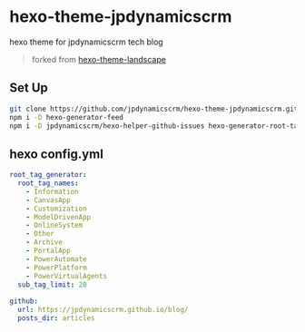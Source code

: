 # hexo-theme-jpdynamicscrm

hexo theme for jpdynamicscrm tech blog

> forked from [hexo-theme-landscape](https://github.com/hexojs/hexo-theme-landscape)

## Set Up

```sh
git clone https://github.com/jpdynamicscrm/hexo-theme-jpdynamicscrm.git themes/jpdynamicscrm
npm i -D hexo-generator-feed
npm i -D jpdynamicscrm/hexo-helper-github-issues hexo-generator-root-tag
```

## hexo config.yml


```yml
root_tag_generator:
  root_tag_names:
    - Information
    - CanvasApp
    - Customization
    - ModelDrivenApp
    - OnlineSystem
    - Other
    - Archive
    - PortalApp
    - PowerAutomate
    - PowerPlatform
    - PowerVirtualAgents
  sub_tag_limit: 20
  
github:
  url: https://jpdynamicscrm.github.io/blog/
  posts_dir: articles

```
